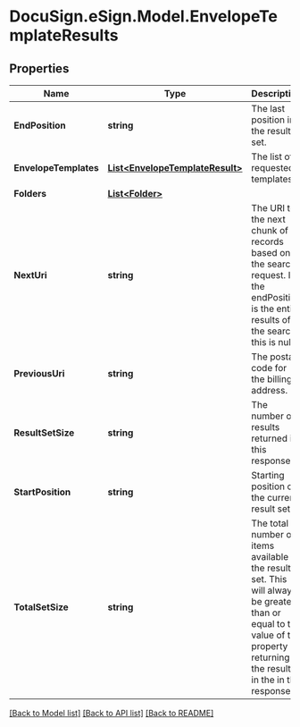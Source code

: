 # DocuSign.eSign.Model.EnvelopeTemplateResults
## Properties

Name | Type | Description | Notes
------------ | ------------- | ------------- | -------------
**EndPosition** | **string** | The last position in the result set.  | [optional] 
**EnvelopeTemplates** | [**List&lt;EnvelopeTemplateResult&gt;**](EnvelopeTemplateResult.md) | The list of requested templates. | [optional] 
**Folders** | [**List&lt;Folder&gt;**](Folder.md) |  | [optional] 
**NextUri** | **string** | The URI to the next chunk of records based on the search request. If the endPosition is the entire results of the search, this is null.  | [optional] 
**PreviousUri** | **string** | The postal code for the billing address. | [optional] 
**ResultSetSize** | **string** | The number of results returned in this response.  | [optional] 
**StartPosition** | **string** | Starting position of the current result set. | [optional] 
**TotalSetSize** | **string** | The total number of items available in the result set. This will always be greater than or equal to the value of the property returning the results in the in the response. | [optional] 

[[Back to Model list]](../README.md#documentation-for-models) [[Back to API list]](../README.md#documentation-for-api-endpoints) [[Back to README]](../README.md)

